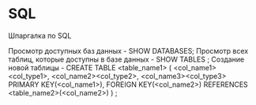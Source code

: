 # SQL
Шпаргалка по SQL

Просмотр доступных баз данных - SHOW DATABASES;
Просмотр всех таблиц, которые доступны в базе данных - SHOW TABLES ;
Создание новой таблицы - CREATE TABLE <table_name1> (
  																										<col_name1><col_type1>,
  																										<col_name2><col_type2>,
 														 													<col_name3><col_type3>
  																										PRIMARY KEY(<col_name1>),
 		 																									FOREIGN KEY(<col_name2>) REFERENCES <table_name2>(<col_name2>)
																										) ;

